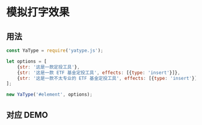 # 模拟打字效果

## 用法
``` javascript
const YaType = require('yatype.js');

let options = [
    {str: '这是一款定投工具'},
    {str: '这是一款 ETF 基金定投工具', effects: [{type: 'insert'}]},
    {str: '这是一款不太专业的 ETF 基金定投工具', effects: [{type: 'insert'}]}
];

new YaType('#element', options);
```
## 对应 DEMO
[]()